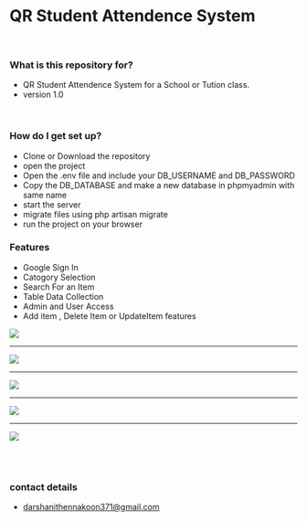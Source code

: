 <html>
    <head>    
    </head>
    <body>
        <h1>  QR Student Attendence System</h1>
        <br>
        <h3>What is this repository for?</h3>
        <ul>
            <li> QR Student Attendence System for a School or Tution class. </li>
            <li>version 1.0</li>
        </ul><br>
        <h3>How do I get set up?</h3>
        <ul>
            <li>Clone or Download the repository</li>
            <li>open the project</li>
            <li>Open the .env file and include your DB_USERNAME and DB_PASSWORD</li>
            <li>Copy the DB_DATABASE and make a new database in phpmyadmin with same name</li>
            <li>start the server</li>
            <li>migrate files using php artisan migrate</li>
            <li>run the project on your browser</li>
        </ul>
        <h3>Features</h3>
        <ul>
            <li>Google Sign In</li>
            <li>Catogory Selection</li>
            <li>Search For an Item</li>
            <li>Table Data Collection</li>
            <li>Admin and User Access</li>
            <li>Add item , Delete Item or UpdateItem features</li>
        </ul>
        <img src = "screenshots/Screenshot (75).png">
        <hr>
        <img src = "screenshots/Screenshot (76).png">
        <hr>
        <img src = "screenshots/Screenshot (77).png">
        <hr>
        <img src = "screenshots/Screenshot (78).png">
        <hr>
        <img src = "screenshots/Screenshot (79).png">
        
  <br><br>
        <h3>contact details</h3>
        <ul>
            <li>darshanithennakoon371@gmail.com</li>
        </ul>
    </body>
</html>
